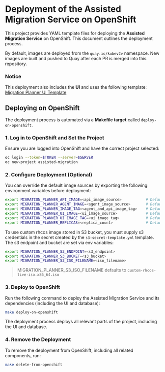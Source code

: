 # Deployment of the Assisted Migration Service on OpenShift

This project provides YAML template files for deploying the **Assisted Migration Service** on OpenShift. This document outlines the deployment process.

By default, images are deployed from the `quay.io/kubev2v` namespace. New images are built and pushed to Quay after each PR is merged into this repository.

### Notice
This deployment also includes the **UI** and uses the following template:  
[Migration Planner UI Template](https://raw.githubusercontent.com/kubev2v/migration-planner-ui/refs/heads/main/deploy/templates/ui-template.yml)

## Deploying on OpenShift

The deployment process is automated via a **Makefile target** called `deploy-on-openshift`.

### 1. Log in to OpenShift and Set the Project

Ensure you are logged into OpenShift and have the correct project selected:

```sh  
oc login --token=$TOKEN --server=$SERVER  
oc new-project assisted-migration 
```

### 2. Configure Deployment (Optional)
You can override the default image sources by exporting the following environment variables before deployment:
```sh
export MIGRATION_PLANNER_API_IMAGE=<api_image_source>           # Default: quay.io/kubev2v/migration-planner-api  
export MIGRATION_PLANNER_AGENT_IMAGE=<agent_image_source>       # Default: quay.io/kubev2v/migration-planner-agent  
export MIGRATION_PLANNER_IMAGE_TAG=<agent_and_api_image_tag>    # Default: latest  
export MIGRATION_PLANNER_UI_IMAGE=<ui_image_source>             # Default: quay.io/kubev2v/migration-planner-ui  
export MIGRATION_PLANNER_UI_IMAGE_TAG=<ui_image_tag>            # Default: latest  
export MIGRATION_PLANNER_REPLICAS=<replica_count>               # Default: 1  
```


To use custom rhcos image stored in S3 bucket, you must supply s3 credentials in the secret created by the `s3-secret-template.yml` template.
The s3 endpoint and bucket are set via env variables:
```sh
export MIGRATION_PLANNER_S3_ENDPOINT=<s3_endpoint>
export MIGRATION_PLANNER_S3_BUCKET=<s3_bucket>
export MIGRATION_PLANNER_S3_ISO_FILENAME=<iso_filename>
```

> MIGRATION_PLANNER_S3_ISO_FILENAME defaults to `custom-rhcos-live-iso.x86_64.iso`

### 3. Deploy to OpenShift
Run the following command to deploy the Assisted Migration Service and its dependencies (including the UI and database):
```sh
make deploy-on-openshift
```

The deployment process deploys all relevant parts of the project, including the UI and database.

### 4. Remove the Deployment
To remove the deployment from OpenShift, including all related components, run:
```sh
make delete-from-openshift
```
